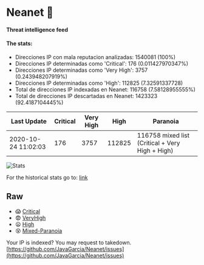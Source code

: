 # Neanet :hocho:
#### Threat intelligence feed
#### The stats:

- Direcciones IP con mala reputacion analizadas: 1540081 (100%)
- Direcciones IP determinadas como 'Critical':  176 (0.011427970347%)
- Direcciones IP determinadas como 'Very High':  3757 (0.243948207919%)
- Direcciones IP determinadas como 'High':  112825 (7.32591337728)
- Total de direcciones IP indexadas en Neanet:  116758 (7.58128955555%)
- Total de direcciones IP descartadas en Neanet:  1423323 (92.4187104445%)

| Last Update | Critical | Very High | High | Paranoia |
| --- | --- | --- | --- | --- |
| 2020-10-24 11:02:03 | 176 | 3757 | 112825 | 116758 mixed list (Critical + Very High + High)|

![Stats](https://docs.google.com/spreadsheets/d/e/2PACX-1vSnaNMIXVabIpDJjufMlzH7poXnshF3mgd8Is1g9ytUEzVsP5my4Trn8f-xkoLLQ38xpL3HtmUexLo6/pubchart?oid=501124687&format=image)

For the historical stats go to: [link](/stats.csv)
## Raw
- :scream: [Critical](https://raw.githubusercontent.com/JavaGarcia/Neanet/master/blacklists/neanet_critical.txt)
- :fearful: [VeryHigh](https://raw.githubusercontent.com/JavaGarcia/Neanet/master/blacklists/neanet_veryHigh.txtt)
- :frowning: [High](https://raw.githubusercontent.com/JavaGarcia/Neanet/master/blacklists/neanet_high.txt)
- :dizzy_face: [Mixed-Paranoia](https://raw.githubusercontent.com/JavaGarcia/Neanet/master/blacklists/neanet_all.txt)


Your IP is indexed? You may request to takedown. [https://github.com/JavaGarcia/Neanet/issues](https://github.com/JavaGarcia/Neanet/issues)


































































































































































































































































































































































































































































































































































































































































































































































































































































































































































































































































































































































































































































































































































































































































































































































































































































































